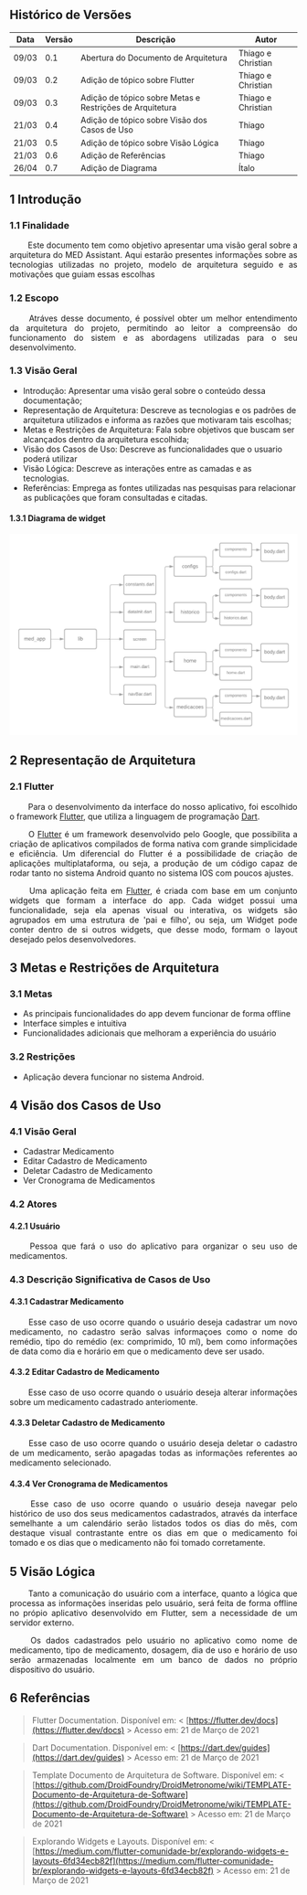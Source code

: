 ## Histórico de Versões
Data|Versão|Descrição|Autor
-|-|-|-
09/03|0.1|Abertura do Documento de Arquitetura|Thiago e Christian|
09/03|0.2|Adição de tópico sobre Flutter|Thiago e Christian|
09/03|0.3|Adição de tópico sobre Metas e Restrições de Arquitetura|Thiago e Christian|
21/03|0.4|Adição de tópico sobre Visão dos Casos de Uso|Thiago|
21/03|0.5|Adição de tópico sobre Visão Lógica|Thiago|
21/03|0.6|Adição de Referências|Thiago|
26/04|0.7|Adição de Diagrama|Ítalo|


## 1 <a name="1">Introdução</a>
### 1.1 <a name="1_1">Finalidade</a>
<p align = "justify"> &emsp;&emsp; Este documento tem como objetivo apresentar uma visão geral sobre a arquitetura do MED Assistant. Aqui estarão presentes informações sobre as tecnologias utilizadas no projeto, modelo de arquitetura seguido e as motivações que guiam essas escolhas </p>

### 1.2 <a name="1_2">Escopo</a>
<p align = "justify"> &emsp;&emsp; Atráves desse documento, é possível obter um melhor entendimento da arquitetura do projeto, permitindo ao leitor a compreensão do funcionamento do sistem e as abordagens utilizadas para o seu desenvolvimento.</p>

### 1.3 <a name="1_3">Visão Geral</a>
* Introdução: Apresentar uma visão geral sobre o conteúdo dessa documentação;
* Representação de Arquitetura: Descreve as tecnologias e os padrões de arquitetura utilizados e informa as razões que motivaram tais escolhas;
* Metas e Restrições de Arquitetura: Fala sobre objetivos que buscam ser alcançados dentro da arquitetura escolhida;
* Visão dos Casos de Uso: Descreve as funcionalidades que o usuario poderá utilizar
* Visão Lógica: Descreve as interações entre as camadas e as tecnologias.
* Referências: Emprega as fontes utilizadas nas pesquisas para relacionar as publicações que foram consultadas e citadas.

#### 1.3.1 <a name="1_3_1">Diagrama de widget</a>
![teste](assets/MDS-G9.png)


## 2 <a name="2">Representação de Arquitetura</a>
### 2.1 <a name="2_1">Flutter</a>
<p align = "justify"> &emsp;&emsp; Para o desenvolvimento da interface do nosso aplicativo, foi escolhido o framework <a href="https://flutter.dev/">Flutter</a>, que utiliza a linguagem de programação <a href="https://dart.dev/">Dart</a>.</p>

<p align = "justify"> &emsp;&emsp; O <a href="https://flutter.dev/">Flutter</a> é um framework desenvolvido pelo Google, que possibilita a criação de aplicativos compilados de forma nativa com grande simplicidade e eficiência. Um diferencial do Flutter é a possibilidade de criação de aplicações multiplataforma, ou seja, a produção de um código capaz de rodar tanto no sistema Android quanto no sistema IOS com poucos ajustes.</p>

<p align = "justify"> &emsp;&emsp; Uma aplicação feita em <a href="https://flutter.dev/">Flutter</a>, é criada com base em um conjunto widgets que formam a interface do app. Cada widget possui uma funcionalidade, seja ela apenas visual ou interativa, os widgets são agrupados em uma estrutura de 'pai e filho', ou seja, um Widget pode conter dentro de si outros widgets, que desse modo, formam o layout desejado pelos desenvolvedores.</p>

## 3 <a name="3">Metas e Restrições de Arquitetura</a>
### 3.1 <a name="4_1">Metas</a>
* As principais funcionalidades do app devem funcionar de forma offline
* Interface simples e intuitiva
* Funcionalidades adicionais que melhoram a experiência do usuário

### 3.2 <a name="4_1">Restrições</a>
* Aplicação devera funcionar no sistema Android.

## 4 <a name="4">Visão dos Casos de Uso</a>
### 4.1 <a name="4_1">Visão Geral</a>
* Cadastrar Medicamento
* Editar Cadastro de Medicamento
* Deletar Cadastro de Medicamento
* Ver Cronograma de Medicamentos

### 4.2 <a name="4_2">Atores</a>
#### 4.2.1 <a name="4_2_1">Usuário</a>
<p align = "justify">&emsp;&emsp; Pessoa que fará o uso do aplicativo para organizar o seu uso de medicamentos.</p>

### 4.3 <a name="4_3">Descrição Significativa de Casos de Uso</a>
#### 4.3.1 <a name="4_3_1">Cadastrar Medicamento</a>
<p align = "justify">&emsp;&emsp; Esse caso de uso ocorre quando o usuário deseja cadastrar um novo medicamento, no cadastro serão salvas informaçoes como o nome do remédio, tipo do remédio (ex: comprimido, 10 ml), bem como informações de data como dia e horário em que o medicamento deve ser usado.</p>

#### 4.3.2 <a name="4_3_2">Editar Cadastro de Medicamento</a>
<p align = "justify">&emsp;&emsp; Esse caso de uso ocorre quando o usuário deseja alterar informações sobre um medicamento cadastrado anteriomente.</p>

#### 4.3.3 <a name="4_3_3">Deletar Cadastro de Medicamento</a>
<p align = "justify">&emsp;&emsp; Esse caso de uso ocorre quando o usuário deseja deletar o cadastro de um medicamento, serão apagadas todas as informações referentes ao medicamento selecionado.</p>

#### 4.3.4 <a name="4_3_4">Ver Cronograma de Medicamentos</a>
<p align = "justify">&emsp;&emsp; Esse caso de uso ocorre quando o usuário deseja navegar pelo histórico de uso dos seus medicamentos cadastrados, através da interface semelhante a um calendário serão listados todos os dias do mês, com destaque visual contrastante entre os dias em que o medicamento foi tomado e os dias que o medicamento não foi tomado corretamente.</p>

## 5 <a name="5">Visão Lógica</a>
<p align = "justify">&emsp;&emsp; Tanto a comunicação do usuário com a interface, quanto a lógica que processa as informações inseridas pelo usuário, será feita de forma offline no própio aplicativo desenvolvido em Flutter, sem a necessidade de um servidor externo.</p>

<p align = "justify">&emsp;&emsp; Os dados cadastrados pelo usuário no aplicativo como nome de medicamento, tipo de medicamento, dosagem, dia de uso e horário de uso serão armazenadas localmente em um banco de dados no próprio dispositivo do usuário.</p>

## 6 <a name="6">Referências</a>
> Flutter Documentation. Disponível em: < [https://flutter.dev/docs](https://flutter.dev/docs) > Acesso em: 21 de Março de 2021

> Dart Documentation. Disponível em: < [https://dart.dev/guides](https://dart.dev/guides) > Acesso em: 21 de Março de 2021

> Template Documento de Arquitetura de Software. Disponível em: < [https://github.com/DroidFoundry/DroidMetronome/wiki/TEMPLATE-Documento-de-Arquitetura-de-Software](https://github.com/DroidFoundry/DroidMetronome/wiki/TEMPLATE-Documento-de-Arquitetura-de-Software) > Acesso em: 21 de Março de 2021

> Explorando Widgets e Layouts. Disponível em: < [https://medium.com/flutter-comunidade-br/explorando-widgets-e-layouts-6fd34ecb82f](https://medium.com/flutter-comunidade-br/explorando-widgets-e-layouts-6fd34ecb82f) > Acesso em: 21 de Março de 2021
